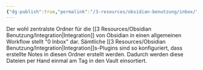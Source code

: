 ```yaml
---
{"dg-publish":true,"permalink":"/3-resources/obsidian-benutzung/inbox/","created":"2024-04-14T12:44:56.713+02:00","updated":"2024-04-14T21:40:23.244+02:00"}
---
```



Der wohl zentralste Ordner für die [[3 Resources/Obsidian Benutzung/Integration\|Integration]] von Obsidian in einen allgemeinen Workflow stellt "0 Inbox" dar. Sämtliche [[3 Resources/Obsidian Benutzung/Integration\|Integration]]s-Plugins sind so konfiguriert, dass erstellte Notes in diesen Ordner erstellt werden. Dadurch werden diese Dateien per Hand einmal am Tag in den Vault einsortiert.
